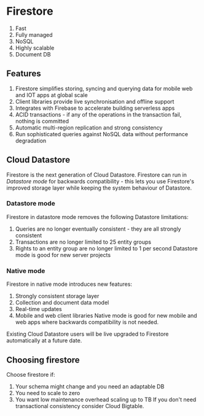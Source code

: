 # Firestore
1. Fast
1. Fully managed
1. NoSQL
1. Highly scalable
1. Document DB

## Features
1. Firestore simplifies storing, syncing and querying data for mobile web and IOT apps at global scale
1. Client libraries provide live synchronisation and offline support
1. Integrates with Firebase to accelerate building serverless apps
1. ACID transactions - if any of the operations in the transaction fail, nothing is committed
1. Automatic multi-region replication and strong consistency
1. Run sophisticated queries against NoSQL data without performance degradation

## Cloud Datastore
Firestore is the next generation of Cloud Datastore.
Firestore can run in _Datastore mode_ for backwards compatibility - this lets you use Firestore's improved storage layer while keeping the system behaviour of Datastore.
### Datastore mode
Firestore in datastore mode removes the following Datastore limitations:
1. Queries are no longer eventually consistent - they are all strongly consistent
1. Transactions are no longer limited to 25 entity groups
1. Rights to an entity group are no longer limited to 1 per second
Datastore mode is good for new server projects
### Native mode
Firestore in native mode introduces new features:
1. Strongly consistent storage layer
1. Collection and document data model
1. Real-time updates
1. Mobile and web client libraries
Native mode is good for new mobile and web apps where backwards compatibility is not needed.

Existing Cloud Datastore users will be live upgraded to Firestore automatically at a future date.

## Choosing firestore
Choose firestore if:
1. Your schema might change and you need an adaptable DB
1. You need to scale to zero
1. You want low maintenance overhead scaling up to TB
If you don't need transactional consistency consider Cloud Bigtable.
